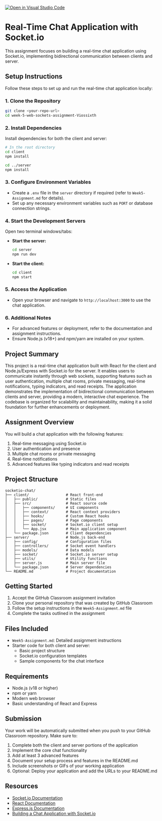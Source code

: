 [![Open in Visual Studio Code](https://classroom.github.com/assets/open-in-vscode-2e0aaae1b6195c2367325f4f02e2d04e9abb55f0b24a779b69b11b9e10269abc.svg)](https://classroom.github.com/online_ide?assignment_repo_id=19923108&assignment_repo_type=AssignmentRepo)
# Real-Time Chat Application with Socket.io

This assignment focuses on building a real-time chat application using Socket.io, implementing bidirectional communication between clients and server.
## Setup Instructions

Follow these steps to set up and run the real-time chat application locally:

### 1. Clone the Repository

```bash
git clone <your-repo-url>
cd week-5-web-sockets-assignment-Viossixth
```

### 2. Install Dependencies

Install dependencies for both the client and server:

```bash
# In the root directory
cd client
npm install

cd ../server
npm install
```

### 3. Configure Environment Variables

- Create a `.env` file in the `server` directory if required (refer to `Week5-Assignment.md` for details).
- Set up any necessary environment variables such as `PORT` or database connection strings.

### 4. Start the Development Servers

Open two terminal windows/tabs:

- **Start the server:**
  ```bash
  cd server
  npm run dev
  ```
- **Start the client:**
  ```bash
  cd client
  npm start
  ```

### 5. Access the Application

- Open your browser and navigate to `http://localhost:3000` to use the chat application.

### 6. Additional Notes

- For advanced features or deployment, refer to the documentation and assignment instructions.
- Ensure Node.js (v18+) and npm/yarn are installed on your system.



## Project Summary

This project is a real-time chat application built with React for the client and Node.js/Express with Socket.io for the server. It enables users to communicate instantly through web sockets, supporting features such as user authentication, multiple chat rooms, private messaging, real-time notifications, typing indicators, and read receipts. The application demonstrates the implementation of bidirectional communication between clients and server, providing a modern, interactive chat experience. The codebase is organized for scalability and maintainability, making it a solid foundation for further enhancements or deployment.

## Assignment Overview

You will build a chat application with the following features:
1. Real-time messaging using Socket.io
2. User authentication and presence
3. Multiple chat rooms or private messaging
4. Real-time notifications
5. Advanced features like typing indicators and read receipts

## Project Structure

```
socketio-chat/
├── client/                 # React front-end
│   ├── public/             # Static files
│   ├── src/                # React source code
│   │   ├── components/     # UI components
│   │   ├── context/        # React context providers
│   │   ├── hooks/          # Custom React hooks
│   │   ├── pages/          # Page components
│   │   ├── socket/         # Socket.io client setup
│   │   └── App.jsx         # Main application component
│   └── package.json        # Client dependencies
├── server/                 # Node.js back-end
│   ├── config/             # Configuration files
│   ├── controllers/        # Socket event handlers
│   ├── models/             # Data models
│   ├── socket/             # Socket.io server setup
│   ├── utils/              # Utility functions
│   ├── server.js           # Main server file
│   └── package.json        # Server dependencies
└── README.md               # Project documentation
```

## Getting Started

1. Accept the GitHub Classroom assignment invitation
2. Clone your personal repository that was created by GitHub Classroom
3. Follow the setup instructions in the `Week5-Assignment.md` file
4. Complete the tasks outlined in the assignment

## Files Included

- `Week5-Assignment.md`: Detailed assignment instructions
- Starter code for both client and server:
  - Basic project structure
  - Socket.io configuration templates
  - Sample components for the chat interface

## Requirements

- Node.js (v18 or higher)
- npm or yarn
- Modern web browser
- Basic understanding of React and Express

## Submission

Your work will be automatically submitted when you push to your GitHub Classroom repository. Make sure to:

1. Complete both the client and server portions of the application
2. Implement the core chat functionality
3. Add at least 3 advanced features
4. Document your setup process and features in the README.md
5. Include screenshots or GIFs of your working application
6. Optional: Deploy your application and add the URLs to your README.md

## Resources

- [Socket.io Documentation](https://socket.io/docs/v4/)
- [React Documentation](https://react.dev/)
- [Express.js Documentation](https://expressjs.com/)
- [Building a Chat Application with Socket.io](https://socket.io/get-started/chat) 